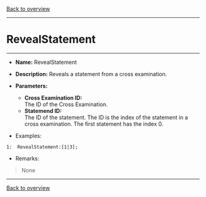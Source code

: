 [Back to overview](index.md)

---
# RevealStatement
---
- **Name:** RevealStatement
- **Description:** Reveals a statement from a cross examination.
- **Parameters:**
  - **Cross Examination ID:**  
    The ID of the Cross Examination.
  - **Statemend ID:**  
    The ID of the statement. The ID is the index of the statement in a cross examination. The first statement has the index 0.

- Examples:
```
1:  RevealStatement:[1|3];
```

- Remarks:
> None

---
[Back to overview](index.md)